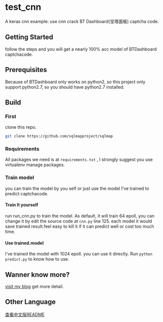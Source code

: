 # test_cnn
A keras cnn example: use cnn crack BT Dashboard(宝塔面板) captcha code.

## Getting Started
follow the steps and you will get a nearly 100% acc model of BTDashboard captchacode.
## Prerequisites
Because of BTDashboard only works on python2, so this project only support python2.7, so you should have python2.7 installed.

## Build 
### First
clone this repo.
```bash
git clone https://github.com/sqlmapproject/sqlmap
```
### Requirements
All packages we need is at `requirements.txt` , I strongly suggest you use virtualenv manage packages.

### Train model
you can train the model by you self or just use the model I've trained to predict captchacode.

#### Train It yourself
run run_cnn.py to train the model. As default, it will train 64 epoll, you can change it by edit the source code at `cnn.py`  line 125. each model it would save trained result.feel easy to kill it if it can predict well or cost too much time.
  
#### Use trained.model
I've trained the model with 1024 epoll. you can use it directly. Run `python predict.py` to know how to use.

## Wanner know more?
[visit my blog](https://blog.fht.im/15220580960875.html) get more detail.

## Other Language
[查看中文版README](https://github.com/fiht/test_cnn/blob/master/README_CN.md)

